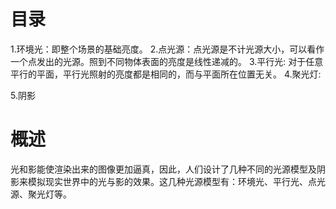 # 目录
1.环境光：即整个场景的基础亮度。
2.点光源：点光源是不计光源大小，可以看作一个点发出的光源。照到不同物体表面的亮度是线性递减的。
3.平行光: 对于任意平行的平面，平行光照射的亮度都是相同的，而与平面所在位置无关。
4.聚光灯: 

5.阴影

# 概述
光和影能使渲染出来的图像更加逼真，因此，人们设计了几种不同的光源模型及阴影来模拟现实世界中的光与影的效果。这几种光源模型有：环境光、平行光、点光源、聚光灯等。


